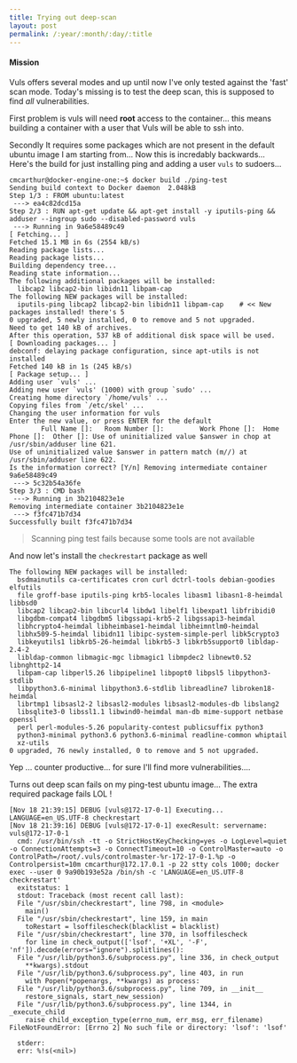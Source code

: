 ```yaml
---
title: Trying out deep-scan
layout: post
permalink: /:year/:month/:day/:title
---
```


#### Mission
Vuls offers several modes and up until now I've only tested against the 'fast' scan mode. Today's missing is to test the deep scan, this is supposed to find _all_ vulnerabilities.

First problem is vuls will need __root__ access to the container... this means building a container with a user that Vuls will be able to ssh into.

Secondly It requires some packages which are not present in the default ubuntu image I am starting from... Now this is incredably backwards... Here's the build for just installing ping and adding a user `vuls` to sudoers...

```shell
cmcarthur@docker-engine-one:~$ docker build ./ping-test
Sending build context to Docker daemon  2.048kB
Step 1/3 : FROM ubuntu:latest
 ---> ea4c82dcd15a
Step 2/3 : RUN apt-get update && apt-get install -y iputils-ping && adduser --ingroup sudo --disabled-password vuls
 ---> Running in 9a6e58489c49
[ Fetching... ]
Fetched 15.1 MB in 6s (2554 kB/s)
Reading package lists...
Reading package lists...
Building dependency tree...
Reading state information...
The following additional packages will be installed:
  libcap2 libcap2-bin libidn11 libpam-cap
The following NEW packages will be installed:
  iputils-ping libcap2 libcap2-bin libidn11 libpam-cap    # << New packages installed! there's 5
0 upgraded, 5 newly installed, 0 to remove and 5 not upgraded.
Need to get 140 kB of archives.
After this operation, 537 kB of additional disk space will be used.
[ Downloading packages... ]
debconf: delaying package configuration, since apt-utils is not installed
Fetched 140 kB in 1s (245 kB/s)
[ Package setup... ]
Adding user `vuls' ...
Adding new user `vuls' (1000) with group `sudo' ...
Creating home directory `/home/vuls' ...
Copying files from `/etc/skel' ...
Changing the user information for vuls
Enter the new value, or press ENTER for the default
        Full Name []:   Room Number []:         Work Phone []:  Home Phone []:  Other []: Use of uninitialized value $answer in chop at /usr/sbin/adduser line 621.
Use of uninitialized value $answer in pattern match (m//) at /usr/sbin/adduser line 622.
Is the information correct? [Y/n] Removing intermediate container 9a6e58489c49
 ---> 5c32b54a36fe
Step 3/3 : CMD bash
 ---> Running in 3b2104823e1e
Removing intermediate container 3b2104823e1e
 ---> f3fc471b7d34
Successfully built f3fc471b7d34
```
> Scanning ping test fails because some tools are not available

And now let's  install the `checkrestart` package as well

```shell
The following NEW packages will be installed:
  bsdmainutils ca-certificates cron curl dctrl-tools debian-goodies elfutils
  file groff-base iputils-ping krb5-locales libasm1 libasn1-8-heimdal libbsd0
  libcap2 libcap2-bin libcurl4 libdw1 libelf1 libexpat1 libfribidi0
  libgdbm-compat4 libgdbm5 libgssapi-krb5-2 libgssapi3-heimdal
  libhcrypto4-heimdal libheimbase1-heimdal libheimntlm0-heimdal
  libhx509-5-heimdal libidn11 libipc-system-simple-perl libk5crypto3
  libkeyutils1 libkrb5-26-heimdal libkrb5-3 libkrb5support0 libldap-2.4-2
  libldap-common libmagic-mgc libmagic1 libmpdec2 libnewt0.52 libnghttp2-14
  libpam-cap libperl5.26 libpipeline1 libpopt0 libpsl5 libpython3-stdlib
  libpython3.6-minimal libpython3.6-stdlib libreadline7 libroken18-heimdal
  librtmp1 libsasl2-2 libsasl2-modules libsasl2-modules-db libslang2
  libsqlite3-0 libssl1.1 libwind0-heimdal man-db mime-support netbase openssl
  perl perl-modules-5.26 popularity-contest publicsuffix python3
  python3-minimal python3.6 python3.6-minimal readline-common whiptail
  xz-utils
0 upgraded, 76 newly installed, 0 to remove and 5 not upgraded.
```

Yep ... counter productive... for sure I'll find more vulnerabilities....


Turns out deep scan fails on my ping-test ubuntu image... The extra required package fails LOL !
```
[Nov 18 21:39:15] DEBUG [vuls@172-17-0-1] Executing... LANGUAGE=en_US.UTF-8 checkrestart
[Nov 18 21:39:16] DEBUG [vuls@172-17-0-1] execResult: servername: vuls@172-17-0-1
  cmd: /usr/bin/ssh -tt -o StrictHostKeyChecking=yes -o LogLevel=quiet -o ConnectionAttempts=3 -o ConnectTimeout=10 -o ControlMaster=auto -o ControlPath=/root/.vuls/controlmaster-%r-172-17-0-1.%p -o Controlpersist=10m cmcarthur@172.17.0.1 -p 22 stty cols 1000; docker exec --user 0 9a90b193e52a /bin/sh -c 'LANGUAGE=en_US.UTF-8 checkrestart'
  exitstatus: 1
  stdout: Traceback (most recent call last):
  File "/usr/sbin/checkrestart", line 798, in <module>
    main()
  File "/usr/sbin/checkrestart", line 159, in main
    toRestart = lsoffilescheck(blacklist = blacklist)
  File "/usr/sbin/checkrestart", line 370, in lsoffilescheck
    for line in check_output(['lsof', '+XL', '-F', 'nf']).decode(errors="ignore").splitlines():
  File "/usr/lib/python3.6/subprocess.py", line 336, in check_output
    **kwargs).stdout
  File "/usr/lib/python3.6/subprocess.py", line 403, in run
    with Popen(*popenargs, **kwargs) as process:
  File "/usr/lib/python3.6/subprocess.py", line 709, in __init__
    restore_signals, start_new_session)
  File "/usr/lib/python3.6/subprocess.py", line 1344, in _execute_child
    raise child_exception_type(errno_num, err_msg, err_filename)
FileNotFoundError: [Errno 2] No such file or directory: 'lsof': 'lsof'

  stderr:
  err: %!s(<nil>)
```

